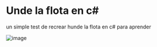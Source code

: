 # Unde la flota en c#

un simple test de recrear hunde la flota en c# para aprender 

![image](https://github.com/Project-Z1K/hunde-la-flota-en-c-/assets/149071205/74d20952-400e-487d-a338-aff2a0d534f6)

